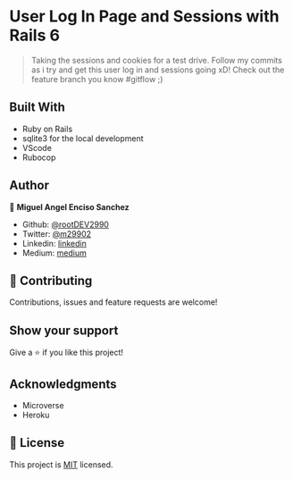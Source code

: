 # User Log In Page and Sessions with Rails 6
> Taking the sessions and cookies for a test drive. Follow my commits as i try and get this user log in and sessions going xD! Check out the feature branch you know #gitflow ;)

## Built With

- Ruby on Rails
- sqlite3 for the local development
- VScode
- Rubocop

## Author

👤 **Miguel Angel Enciso Sanchez**

- Github: [@rootDEV2990](https://github.com/rootDEV2990)
- Twitter: [@m29902](https://twitter.com/m29902)
- Linkedin: [linkedin](https://www.linkedin.com/in/miguel-enciso-6474741a1/)
- Medium: [medium](https://medium.com/@website.dev)

## 🤝 Contributing

Contributions, issues and feature requests are welcome!

## Show your support

Give a ⭐️ if you like this project!

## Acknowledgments

- Microverse
- Heroku
## 📝 License

This project is [MIT](LICENSE) licensed.

